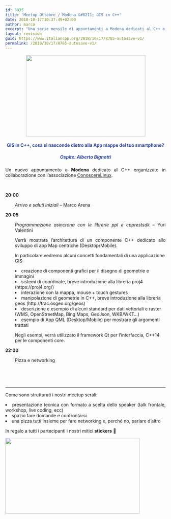 ```yaml
---
id: 8835
title: 'Meetup Ottobre / Modena &#8211; GIS in C++'
date: 2018-10-17T10:37:49+02:00
author: marco
excerpt: "Una serie mensile di appuntamenti a Modena dedicati al C++ e organizzati in collaborazione con l'associazione ConoscereLinux. Ad ogni serata la condivisione di un'esperienza o di una storia che riguarda il nostro linguaggio preferito."
layout: revision
guid: https://www.italiancpp.org/2018/10/17/8785-autosave-v1/
permalink: /2018/10/17/8785-autosave-v1/
---
```

<center>
  <a href="https://conoscerelinux.org/courses/meetupcpp_ott18/"><img loading="lazy" class="aligncenter wp-image-8786" src="https://www.italiancpp.org/wp-content/uploads/2018/09/meetup_cpp_mo1018.png" alt="" width="375" height="254" srcset="http://192.168.64.2/wordpress/wp-content/uploads/2018/09/meetup_cpp_mo1018.png 1533w, http://192.168.64.2/wordpress/wp-content/uploads/2018/09/meetup_cpp_mo1018-300x203.png 300w, http://192.168.64.2/wordpress/wp-content/uploads/2018/09/meetup_cpp_mo1018-768x520.png 768w, http://192.168.64.2/wordpress/wp-content/uploads/2018/09/meetup_cpp_mo1018-1024x693.png 1024w, http://192.168.64.2/wordpress/wp-content/uploads/2018/09/meetup_cpp_mo1018-600x406.png 600w" sizes="(max-width: 375px) 100vw, 375px" /></a>
</center>

<h4 style="text-align: center;">
  <span style="color: #2945a4;">GIS in C++, cosa si nasconde dietro alla App mappe del tuo smartphone?</span>
</h4>

<h5 style="text-align: center;">
  <span style="color: #2945a4;">Ospite: <em>Alberto Bignotti</em></span>
</h5>

<p style="text-align: justify;">
  Un nuovo appuntamento a <strong>Modena</strong> dedicato al C++ organizzato in collaborazione con l&#8217;associazione <a href="http://conoscerelinux.org">ConoscereLinux</a>.
</p>

<p style="text-align: justify;">
  <span style="color: #ffffff;"> </span>
</p>

<p style="text-align: justify;">
  <strong>20:00</strong>
</p>

<p style="text-align: justify; padding-left: 30px;">
  <em>Arrivo e saluti iniziali</em> &#8211; Marco Arena
</p>

<p style="text-align: justify;">
  <strong>20:05</strong>
</p>

<p style="text-align: justify; padding-left: 30px;">
  <em>Programmazione asincrona con le librerie ppl e cpprestsdk </em>&#8211; Yuri Valentini
</p>

<p style="text-align: justify; padding-left: 30px;">
  Verrà mostrata l&#8217;architettura di un componente C++ dedicato allo sviluppo di app Map centriche (Desktop/Mobile).
</p>

<p style="padding-left: 30px;">
  In particolare vedremo alcuni concetti fondamentali di una applicazione GIS:
</p>

<li style="padding-left: 30px;">
  creazione di componenti grafici per il disegno di geometrie e immagini
</li>
<li style="padding-left: 30px;">
  sistemi di coordinate, breve introduzione alla libreria proj4 (https://proj4.org/)
</li>
<li style="padding-left: 30px;">
  interazione con la mappa, mouse + touch gestures
</li>
<li style="padding-left: 30px;">
  manipolazione di geometrie in C++, breve introduzione alla libreria geos (http://trac.osgeo.org/geos)
</li>
<li style="padding-left: 30px;">
  descrizione e esempio di alcuni standard per dati vettoriali e raster (WMS, OpenStreetMap, Bing Maps, GeoJson, WKB/WKT&#8230;)
</li>
<li style="padding-left: 30px;">
  esempio di App QML (Desktop/Mobile) per mostrare gli argomenti trattati
</li>

<p style="padding-left: 30px;">
  Negli esempi, verrà utilizzato il framework Qt per l&#8217;interfaccia, C++14 per le componenti core.
</p>

**22:00**

<p style="padding-left: 30px;">
  Pizza e networking
</p>

&nbsp;

&nbsp;

* * *

<p style="text-align: justify;">
  Come sono strutturati i nostri meetup serali:
</p>

<li style="text-align: justify;">
  presentazione tecnica con formato a scelta dello speaker (talk frontale, workshop, live coding, ecc)
</li>
<li style="text-align: justify;">
  spazio fare domande e confrontarsi
</li>
<li style="text-align: justify;">
  una pizza tutti insieme per fare networking e, perché no, parlare d&#8217;altro
</li>

In regalo a tutti i partecipanti i nostri mitici **stickers** 🙂

<img loading="lazy" class="aligncenter wp-image-8426" src="http://www.italiancpp.org/wp-content/uploads/2013/06/stickers-1.jpg" alt="" width="422" height="237" srcset="http://192.168.64.2/wordpress/wp-content/uploads/2013/06/stickers-1.jpg 800w, http://192.168.64.2/wordpress/wp-content/uploads/2013/06/stickers-1-300x168.jpg 300w, http://192.168.64.2/wordpress/wp-content/uploads/2013/06/stickers-1-768x430.jpg 768w, http://192.168.64.2/wordpress/wp-content/uploads/2013/06/stickers-1-600x336.jpg 600w" sizes="(max-width: 422px) 100vw, 422px" />